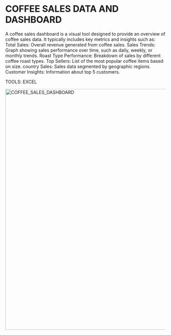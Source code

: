 # COFFEE SALES DATA AND DASHBOARD

A coffee sales dashboard is a visual tool designed to provide an overview of coffee sales data. It typically includes key metrics and insights such as:
Total Sales: Overall revenue generated from coffee sales.
Sales Trends: Graph showing sales performance over time, such as daily, weekly, or monthly trends.
Roast Type Performance: Breakdown of sales by different coffee roast types.
Top Sellers: List of the most popular coffee items based on size.
country Sales: Sales data segmented by geographic regions.
Customer Insights: Information about top 5 customers.

TOOLS: EXCEL

<img width="755" alt="COFFEE_SALES_DASHBOARD" src="https://github.com/sr0511/coffee-sales.github.io/assets/124714225/7be8f14f-f11b-48b3-9aeb-a2fa826c13c7">
